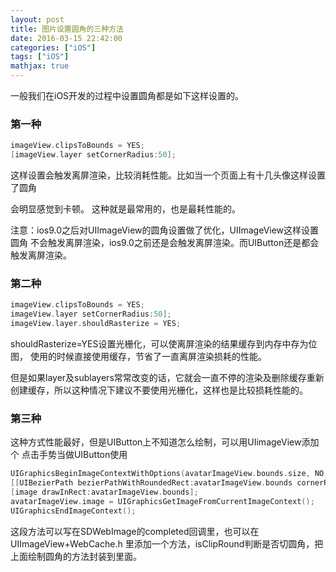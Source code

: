```yaml
---
layout: post
title: 图片设置圆角的三种方法
date: 2016-03-15 22:42:00
categories: ["iOS"]
tags: ["iOS"]
mathjax: true
---
```


一般我们在iOS开发的过程中设置圆角都是如下这样设置的。

### 第一种

```objectivec
imageView.clipsToBounds = YES;
[imageView.layer setCornerRadius:50];
```

这样设置会触发离屏渲染，比较消耗性能。比如当一个页面上有十几头像这样设置了圆角

会明显感觉到卡顿。
这种就是最常用的，也是最耗性能的。

注意：ios9.0之后对UIImageView的圆角设置做了优化，UIImageView这样设置圆角
不会触发离屏渲染，ios9.0之前还是会触发离屏渲染。而UIButton还是都会触发离屏渲染。

### 第二种

```objectivec
imageView.clipsToBounds = YES;
imageView.layer setCornerRadius:50];
imageView.layer.shouldRasterize = YES;
```

shouldRasterize=YES设置光栅化，可以使离屏渲染的结果缓存到内存中存为位图， 使用的时候直接使用缓存，节省了一直离屏渲染损耗的性能。

但是如果layer及sublayers常常改变的话，它就会一直不停的渲染及删除缓存重新 创建缓存，所以这种情况下建议不要使用光栅化，这样也是比较损耗性能的。

### 第三种

这种方式性能最好，但是UIButton上不知道怎么绘制，可以用UIimageView添加个 点击手势当做UIButton使用

```objectivec
UIGraphicsBeginImageContextWithOptions(avatarImageView.bounds.size, NO, [UIScreen mainScreen].scale); 
[[UIBezierPath bezierPathWithRoundedRect:avatarImageView.bounds cornerRadius:50] addClip]; 
[image drawInRect:avatarImageView.bounds]; 
avatarImageView.image = UIGraphicsGetImageFromCurrentImageContext(); 
UIGraphicsEndImageContext();
```

这段方法可以写在SDWebImage的completed回调里，也可以在UIImageView+WebCache.h 里添加一个方法，isClipRound判断是否切圆角，把上面绘制圆角的方法封装到里面。